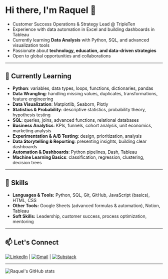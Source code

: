 # Hi there, I'm Raquel 👋

- Customer Success Operations & Strategy Lead @ TripleTen  
- Experience with data automation in Excel and building dashboards in Tableau  
- Currently learning **Data Analysis** with Python, SQL, and advanced visualization tools  
- Passionate about **technology, education, and data-driven strategies**  
- Open to global opportunities and collaborations

---

## 🌱 Currently Learning
- **Python**: variables, data types, loops, functions, dictionaries, pandas  
- **Data Wrangling**: handling missing values, duplicates, transformations, feature engineering  
- **Data Visualization**: Matplotlib, Seaborn, Plotly  
- **Statistics & Probability**: descriptive statistics, probability theory, hypothesis testing  
- **SQL**: queries, joins, advanced functions, relational databases  
- **Business Analytics**: KPIs, funnels, cohort analysis, unit economics, marketing analysis  
- **Experimentation & A/B Testing**: design, prioritization, analysis  
- **Data Storytelling & Reporting**: presenting insights, building clear dashboards  
- **Automation & Dashboards**: Python pipelines, Dash, Tableau  
- **Machine Learning Basics**: classification, regression, clustering, decision trees  

---

## 🚀 Skills
- **Languages & Tools:** Python, SQL, Git, GitHub, JavaScript (basics), HTML, CSS  
- **Other Tools:** Google Sheets (advanced formulas & automation), Notion, Tableau  
- **Soft Skills:** Leadership, customer success, process optimization, mentoring  

---

## 📫 Let's Connect
[![LinkedIn](https://img.shields.io/badge/LinkedIn-FFEBEB?style=for-the-badge&logo=linkedin&logoColor=black)](https://www.linkedin.com/in/raquel-valdambrini-laurindo/) | [![Gmail](https://img.shields.io/badge/Gmail-FFBCBC?style=for-the-badge&logo=gmail&logoColor=black)](mailto:raqquelv12@gmail.com) | [![Substack](https://img.shields.io/badge/Substack-FF5C5C?style=for-the-badge&logo=substack&logoColor=white)](https://substack.com/@raquelvaldambrini)   

---

![Raquel's GitHub stats](https://github-readme-stats.vercel.app/api?username=raqquelv&show_icons=true&theme=dracula)
